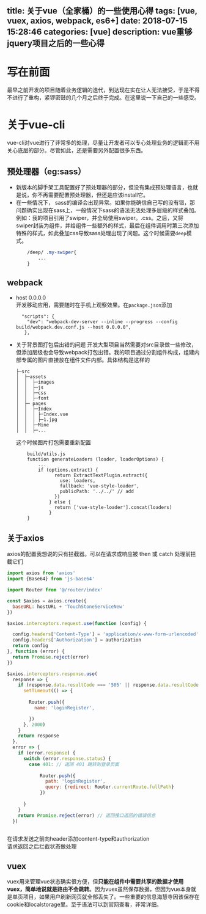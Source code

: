 title: 关于vue（全家桶）的一些使用心得
tags: [vue, vuex, axios, webpack, es6+]
date: 2018-07-15 15:28:46
categories: [vue]
description: vue重够jquery项目之后的一些心得
---
# 写在前面
最早之前开发的项目随着业务逻辑的迭代，到达现在实在让人无法接受，于是不得不进行了重构，紧锣密鼓的几个月之后终于完成。在这里说一下自己的一些感受。
# 关于vue-cli
vue-cli对vue进行了非常多的处理，尽量让开发者可以专心处理业务的逻辑而不用关心底层的部分。尽管如此，还是需要另外配置很多东西。
## 预处理器（eg:sass）
+ 新版本的脚手架工具配置好了预处理器的部分，但没有集成预处理语言，也就是说，你不再需要配置预处理器，但还是应该install它。
+ 在一些情况下， sass的编译会出现异常。如果你能确信自己写的没有错，那问题确实出现在sass上，一般情况下sass的语法无法处理多层级的样式叠加。例如：我的项目引用了swiper，并全局使用swiper。.css。之后，又将swiper封装为组件，并给组件一些额外的样式，最后在组件调用时第三次添加特殊的样式，如此叠加css导致sass处理出现了问题。这个时候需要`deep`模式。
    ```css
        /deep/ .my-swiper{
            ...
        }
    ```
    
## webpack
+ host 0.0.0.0          
开发移动应用，需要随时在手机上观察效果。在`package.json`添加
    ```
      "scripts": {
        "dev": "webpack-dev-server --inline --progress --config build/webpack.dev.conf.js --host 0.0.0.0",
       },
    ```
    
+ 关于背景图打包后出错的问题
    开发大型项目当然需要对src目录做一些修改，但添加层级也会导致webpack打包出错。我的项目通过分割组件构成，组建内部专属的图片直接放在组件文件内部。具体结构是这样的
    ```
    ├─src
    │  ├─assets
    │  │  ├─images
    │  │  ├─js
    │  │  ├─css
    │  │  ├─font
    │  ├─ pages
    │  │  ├─Index
    │  │  │ ├─Index.vue
    │  │  │ ├─1.jpg
    │  │  ├─Mine
    │  │  ├─...
    ```
    这个时候图片打包需要重新配置
    ```
        build/utils.js
        function generateLoaders (loader, loaderOptions) {
            ...
            if (options.extract) {
                  return ExtractTextPlugin.extract({
                    use: loaders,
                    fallback: 'vue-style-loader',
                    publicPath: '../../' // add
                  })
                } else {
                  return ['vue-style-loader'].concat(loaders)
                }
        }
    ```
    
## 关于axios
axios的配置我想说的只有拦截器。可以在请求或响应被 then 或 catch 处理前拦截它们
```js
import axios from 'axios'
import {Base64} from 'js-base64'

import Router from '@/router/index'

const $axios = axios.create({
  baseURL: hostURL + 'TouchStoneServiceNew'
})

$axios.interceptors.request.use(function (config) {

  config.headers['Content-Type'] = 'application/x-www-form-urlencoded'
  config.headers['Authorization'] = authorization
  return config
}, function (error) {
  return Promise.reject(error)
})

$axios.interceptors.response.use(
  response => {
    if (response.data.resultCode === '505' || response.data.resultCode === '506') {
      setTimeout(() => {
     
        Router.push({
          name: 'loginRegister',

        })
      }, 2000)
    }
    return response
  },
  error => {
    if (error.response) {
      switch (error.response.status) {
        case 401: // 返回 401 跳转到登录页面
      
            Router.push({
              path: 'loginRegister',
              query: {redirect: Router.currentRoute.fullPath}
            })
   
      }
    }
    return Promise.reject(error) // 返回接口返回的错误信息
  })



```
在请求发送之前向header添加content-type和authorization                      
请求返回之后拦截状态做处理

## vuex
vuex用来管理vue状态确实很方便，但**只能在组件中需要共享的数据才使用vuex，简单地说就是路由不会跳转**。因为vuex虽然保存数据，但因为vue本身就是单页项目，如果用户刷新网页就全部丢失了。一些重要的信息海慧寺因该保存在cookie和localstorage里。至于语法可以到官网查看，非常详细。